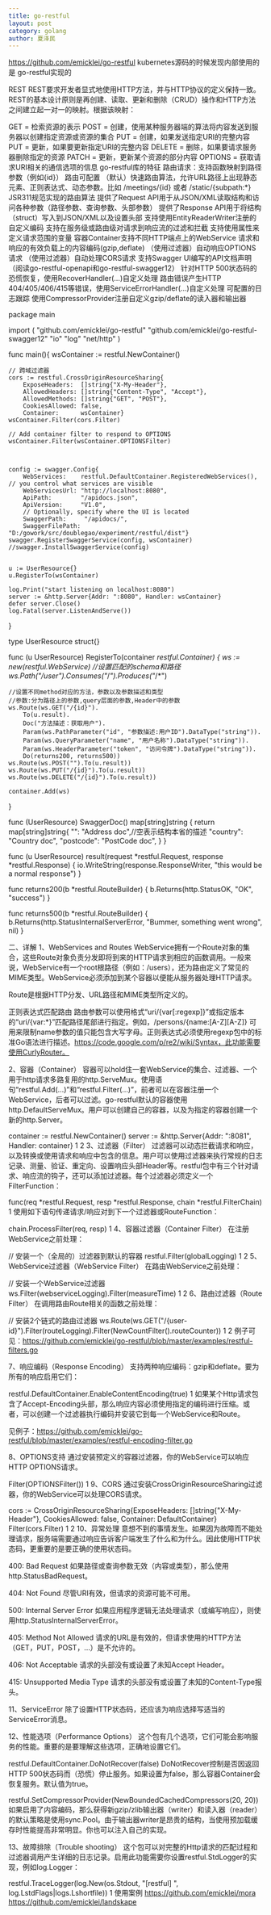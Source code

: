 ```yaml
---
title: go-restful
layout: post
category: golang
author: 夏泽民
---
```

https://github.com/emicklei/go-restful
kubernetes源码的时候发现内部使用的是 go-restful实现的

REST
REST要求开发者显式地使用HTTP方法，并与HTTP协议的定义保持一致。REST的基本设计原则是再创建、读取、更新和删除（CRUD）操作和HTTP方法之间建立起一对一的映射。根据该映射：

GET = 检索资源的表示
POST = 创建，使用某种服务器端的算法将内容发送到服务器以创建指定资源或资源的集合
PUT = 创建，如果发送指定URI的完整内容
PUT = 更新，如果要更新指定URI的完整内容
DELETE = 删除，如果要请求服务器删除指定的资源
PATCH = 更新，更新某个资源的部分内容
OPTIONS = 获取请求URI相关的通信选项的信息
go-restful库的特征
路由请求：支持函数映射到路径参数（例如{id}）
路由可配置
（默认）快速路由算法，允许URL路径上出现静态元素、正则表达式、动态参数。比如 /meetings/{id} 或者 /static/{subpath:*}
JSR311规范实现的路由算法
提供了Request API用于从JSON/XML读取结构和访问各种参数（路径参数、查询参数、头部参数）
提供了Response API用于将结构（struct）写入到JSON/XML以及设置头部
支持使用EntityReaderWriter注册的自定义编码
支持在服务级或路由级对请求到响应流的过滤和拦截
支持使用属性来定义请求范围的变量
容器Container支持不同HTTP端点上的WebService
请求和响应的有效负载上的内容编码(gzip,deflate)
（使用过滤器）自动响应OPTIONS请求
（使用过滤器）自动处理CORS请求
支持Swagger UI编写的API文档声明（阅读go-restful-openapi和go-restful-swagger12）
针对HTTP 500状态码的恐慌恢复，使用RecoverHandler(…)自定义处理
路由错误产生HTTP 404/405/406/415等错误，使用ServiceErrorHandler(…)自定义处理
可配置的日志跟踪
使用CompressorProvider注册自定义gzip/deflate的读入器和输出器
<!-- more -->
package main

import (
    "github.com/emicklei/go-restful"
    "github.com/emicklei/go-restful-swagger12"
    "io"
    "log"
    "net/http"
)

func main(){
    wsContainer := restful.NewContainer()

    // 跨域过滤器
    cors := restful.CrossOriginResourceSharing{
        ExposeHeaders:  []string{"X-My-Header"},
        AllowedHeaders: []string{"Content-Type", "Accept"},
        AllowedMethods: []string{"GET", "POST"},
        CookiesAllowed: false,
        Container:      wsContainer}
    wsContainer.Filter(cors.Filter)

    // Add container filter to respond to OPTIONS
    wsContainer.Filter(wsContainer.OPTIONSFilter)



    config := swagger.Config{
        WebServices:    restful.DefaultContainer.RegisteredWebServices(), // you control what services are visible
        WebServicesUrl: "http://localhost:8080",
        ApiPath:        "/apidocs.json",
        ApiVersion:     "V1.0",
        // Optionally, specify where the UI is located
        SwaggerPath:     "/apidocs/",
        SwaggerFilePath: "D:/gowork/src/doublegao/experiment/restful/dist"}
    swagger.RegisterSwaggerService(config, wsContainer)
    //swagger.InstallSwaggerService(config)


    u := UserResource{}
    u.RegisterTo(wsContainer)

    log.Print("start listening on localhost:8080")
    server := &http.Server{Addr: ":8080", Handler: wsContainer}
    defer server.Close()
    log.Fatal(server.ListenAndServe())

}



type UserResource struct{}

func (u UserResource) RegisterTo(container *restful.Container) {
    ws := new(restful.WebService)
    //设置匹配的schema和路径
    ws.Path("/user").Consumes("*/*").Produces("*/*")

    //设置不同method对应的方法，参数以及参数描述和类型
    //参数:分为路径上的参数,query层面的参数,Header中的参数
    ws.Route(ws.GET("/{id}").
        To(u.result).
        Doc("方法描述：获取用户").
        Param(ws.PathParameter("id", "参数描述:用户ID").DataType("string")).
        Param(ws.QueryParameter("name", "用户名称").DataType("string")).
        Param(ws.HeaderParameter("token", "访问令牌").DataType("string")).
        Do(returns200, returns500))
    ws.Route(ws.POST("").To(u.result))
    ws.Route(ws.PUT("/{id}").To(u.result))
    ws.Route(ws.DELETE("/{id}").To(u.result))

    container.Add(ws)
}

func (UserResource) SwaggerDoc() map[string]string {
    return map[string]string{
        "":         "Address doc",//空表示结构本省的描述
        "country":  "Country doc",
        "postcode": "PostCode doc",
    }
}

func (u UserResource) result(request *restful.Request, response *restful.Response) {
    io.WriteString(response.ResponseWriter, "this would be a normal response")
}

func returns200(b *restful.RouteBuilder) {
    b.Returns(http.StatusOK, "OK", "success")
}

func returns500(b *restful.RouteBuilder) {
    b.Returns(http.StatusInternalServerError, "Bummer, something went wrong", nil)
}

二、详解
1、WebServices and Routes
WebService拥有一个Route对象的集合，这些Route对象负责分发即将到来的HTTP请求到相应的函数调用。一般来说，WebService有一个root根路径（例如：/users），还为路由定义了常见的MIME类型。WebService必须添加到某个容器以便能从服务器处理HTTP请求。

Route是根据HTTP分发、URL路径和MIME类型所定义的。

正则表达式匹配路由
路由参数可以使用格式“uri/{var[:regexp]}”或指定版本的“uri/{var:*}”匹配路径尾部进行指定。例如，/persons/{name:[A-Z][A-Z]} 可用来限制name参数的值只能包含大写字母。正则表达式必须使用regexp包中的标准Go语法进行描述。https://code.google.com/p/re2/wiki/Syntax，此功能需要使用CurlyRouter。

2、容器（Container）
容器可以hold住一套WebService的集合、过滤器、一个用于http请求多路复用的http.ServeMux。使用语句“restful.Add(…)”和“restful.Filter(…)”，前者可以在容器注册一个WebService，后者可以过滤。go-restful默认的容器使用http.DefaultServeMux。用户可以创建自己的容器，以及为指定的容器创建一个新的http.Server。

container := restful.NewContainer()
server := &http.Server{Addr: ":8081", Handler: container}
1
2
3、过滤器（Filter）
过滤器可以动态拦截请求和响应，以及转换或使用请求和响应中包含的信息。用户可以使用过滤器来执行常规的日志记录、测量、验证、重定向、设置响应头部Header等。restful包中有三个针对请求、响应流的钩子，还可以添加过滤器。每个过滤器必须定义一个FilterFunction：

func(req *restful.Request, resp *restful.Response, chain *restful.FilterChain)
1
使用如下语句传递请求/响应对到下一个过滤器或RouteFunction：

chain.ProcessFilter(req, resp)
1
4、容器过滤器（Container Filter）
在注册WebService之前处理：

// 安装一个（全局的）过滤器到默认的容器
restful.Filter(globalLogging)
1
2
5、WebService过滤器（WebService Filter）
在路由WebService之前处理：

// 安装一个WebService过滤器
ws.Filter(webserviceLogging).Filter(measureTime)
1
2
6、路由过滤器（Route Filter）
在调用路由Route相关的函数之前处理：

// 安装2个链式的路由过滤器
ws.Route(ws.GET("/{user-id}").Filter(routeLogging).Filter(NewCountFilter().routeCounter))
1
2
例子可见：https://github.com/emicklei/go-restful/blob/master/examples/restful-filters.go

7、响应编码（Response Encoding）
支持两种响应编码：gzip和deflate。要为所有的响应启用它们：

restful.DefaultContainer.EnableContentEncoding(true)
1
如果某个Http请求包含了Accept-Encoding头部，那么响应内容必须使用指定的编码进行压缩。或者，可以创建一个过滤器执行编码并安装它到每一个WebService和Route。

见例子：https://github.com/emicklei/go-restful/blob/master/examples/restful-encoding-filter.go

8、OPTIONS支持
通过安装预定义的容器过滤器，你的WebService可以响应HTTP OPTIONS请求。

Filter(OPTIONSFilter())
1
9、CORS
通过安装CrossOriginResourceSharing过滤器，你的WebService可以处理CORS请求。

cors := CrossOriginResourceSharing{ExposeHeaders: []string{"X-My-Header"}, CookiesAllowed: false, Container: DefaultContainer}
Filter(cors.Filter)
1
2
10、异常处理
意想不到的事情发生。如果因为故障而不能处理请求，服务端需要通过响应告诉客户端发生了什么和为什么。因此使用HTTP状态码，更重要的是要正确的使用状态码。

400: Bad Request
如果路径或查询参数无效（内容或类型），那么使用http.StatusBadRequest。

404: Not Found
尽管URI有效，但请求的资源可能不可用。

500: Internal Server Error
如果应用程序逻辑无法处理请求（或编写响应），则使用http.StatusInternalServerError。

405: Method Not Allowed
请求的URL是有效的，但请求使用的HTTP方法（GET，PUT，POST，…）是不允许的。

406: Not Acceptable
请求的头部没有或设置了未知Accept Header。

415: Unsupported Media Type
请求的头部没有或设置了未知的Content-Type报头。

11、ServiceError
除了设置HTTP状态码，还应该为响应选择写适当的ServiceError消息。

12、性能选项（Performance Options）
这个包有几个选项，它们可能会影响服务的性能。重要的是要理解这些选项，正确地设置它们。

restful.DefaultContainer.DoNotRecover(false)
DoNotRecover控制是否因返回HTTP 500状态码而（恐慌）停止服务。如果设置为false，那么容器Container会恢复服务。默认值为true。

restful.SetCompressorProvider(NewBoundedCachedCompressors(20, 20))
如果启用了内容编码，那么获得新gzip/zlib输出器（writer）和读入器（reader）的默认策略是使用sync.Pool。由于输出器writer是昂贵的结构，当使用预加载缓存时性能提高非常明显。你也可以注入自己的实现。

13、故障排除（Trouble shooting）
这个包可以对完整的Http请求的匹配过程和过滤器调用产生详细的日志记录。启用此功能需要你设置restful.StdLogger的实现，例如log.Logger：

restful.TraceLogger(log.New(os.Stdout, "[restful] ", log.LstdFlags|logs.Lshortfile))
1
使用案例
https://github.com/emicklei/mora
https://github.com/emicklei/landskape

